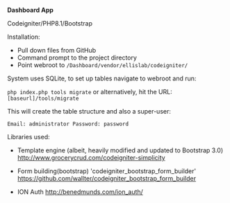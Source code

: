 **Dashboard App**

Codeigniter/PHP8.1/Bootstrap

Installation:
- Pull down files from GitHub
- Command prompt to the project directory
- Point webroot to `/Dashboard/vendor/ellislab/codeigniter/`

System uses SQLite, to set up tables navigate to webroot and run:

`php index.php tools migrate`
or alternatively, hit the URL: `[baseurl]/tools/migrate`

This will create the table structure and also a super-user:

`Email: administrator
Password: password`



Libraries used:
- Template engine (albeit, heavily modified and updated to Bootstrap 3.0)
http://www.grocerycrud.com/codeigniter-simplicity

- Form building(bootstrap) 'codeigniter_bootstrap_form_builder'
https://github.com/wallter/codeigniter_bootstrap_form_builder

- ION Auth
http://benedmunds.com/ion_auth/



